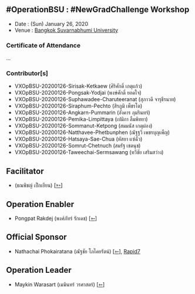 ## #OperationBSU : #NewGradChallenge Workshop

+ Date : (Sun) January 26, 2020
+ Venue : [Bangkok Suvarnabhumi University](http://www.bsu.ac.th/)

### Certificate of Attendance

...

### Contributor[s]

+ VXOpBSU-20200126-Sirisak-Ketkaew (ศิริศักดิ์ เกตุแก้ว)
+ VXOpBSU-20200126-Pongsak-Yodjai (พงษ์ศักดิ์ ยอดใจ)
+ VXOpBSU-20200126-Suphawadee-Charuteeranat (สุภาวดี จารุธีรนาท)
+ VXOpBSU-20200126-Siraphum-Pechto (สิรภูมิ เพ็ชรโต)
+ VXOpBSU-20200126-Angkarn-Pummarin (อังคาร ภุมรินทร์)
+ VXOpBSU-20200126-Pemika-Limpittaya (เปมิกา ลิ้มพิทยา)
+ VXOpBSU-20200126-Sommanut-Ketpong (สมมนัส เกตุผ่อง)
+ VXOpBSU-20200126-Natthavee-Phetbunphen (ณัฐฐวี เพชรบุญเพ็ญ)
+ VXOpBSU-20200126-Hatsaya-Sae-Chua (หัสยา แซ่ฉั่ว)
+ VXOpBSU-20200126-Somrut-Chetnuch (สมรัฐ เชตนุช)
+ VXOpBSU-20200126-Taweechai-Sermsawang (ทวีชัย เสริมสว่าง)

## Facilitator
+ (ธณพิชญ์ เป็กเยียน) [[➳](https://www.facebook.com/teerapon.pexyean)]

## Operation Enabler
+ Pongpat Rakdej (พงศ์ภัทร์ รักเดช) [[➳](https://www.facebook.com/pongpatrakdej)]

## Official Sponsor
+ Nathachai Phokairatana (ณัฐชัย โภไคยรัตน์) [[➳](https://www.facebook.com/mobiuz.pw)], [Rapid7](https://www.rapid7.com/)

## Operation Leader
+ Maykin Warasart (เมฆินทร์ วรศาสตร์) [[➳](http://mk.in.th)]
